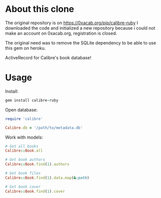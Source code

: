 # About this clone
The original repository is on https://0xacab.org/pip/calibre-ruby
I downloaded the code and initialized a new repository because i could not 
make an account on 0xacab.org, registration is closed.

The original need was to remove the SQLite dependency to be able to use this
gem on heroku.

ActiveRecord for Calibre's book database!

# Usage

Install:

```ruby
gem install calibre-ruby
```

Open database:

```ruby
require 'calibre'

Calibre.db = '/path/to/metadata.db'
```

Work with models:

```ruby
# Get all books
Calibre::Book.all

# Get book authors
Calibre::Book.find(1).authors

# Get book files
Calibre::Book.find(1).data.map(&:path)

# Get book cover
Calibre::Book.find(1).cover
```
